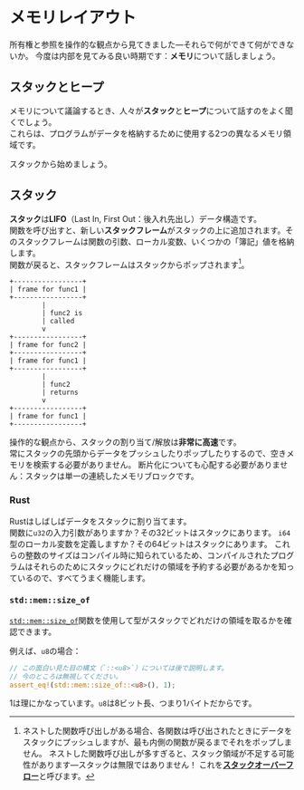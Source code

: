 # メモリレイアウト

所有権と参照を操作的な観点から見てきました—それらで何ができて何ができないか。
今度は内部を見てみる良い時期です：**メモリ**について話しましょう。

## スタックとヒープ

メモリについて議論するとき、人々が**スタック**と**ヒープ**について話すのをよく聞くでしょう。  
これらは、プログラムがデータを格納するために使用する2つの異なるメモリ領域です。

スタックから始めましょう。

## スタック

**スタック**は**LIFO**（Last In, First Out：後入れ先出し）データ構造です。  
関数を呼び出すと、新しい**スタックフレーム**がスタックの上に追加されます。そのスタックフレームは関数の引数、ローカル変数、いくつかの「簿記」値を格納します。  
関数が戻ると、スタックフレームはスタックからポップされます[^stack-overflow]。

```text
+-----------------+
| frame for func1 |
+-----------------+
        |
        | func2 is 
        | called
        v
+-----------------+
| frame for func2 |
+-----------------+
| frame for func1 |
+-----------------+
        |
        | func2  
        | returns
        v
+-----------------+
| frame for func1 |
+-----------------+
```

操作的な観点から、スタックの割り当て/解放は**非常に高速**です。  
常にスタックの先頭からデータをプッシュしたりポップしたりするので、空きメモリを検索する必要がありません。
断片化についても心配する必要がありません：スタックは単一の連続したメモリブロックです。

### Rust

Rustはしばしばデータをスタックに割り当てます。  
関数に`u32`の入力引数がありますか？その32ビットはスタックにあります。
`i64`型のローカル変数を定義しますか？その64ビットはスタックにあります。
これらの整数のサイズはコンパイル時に知られているため、コンパイルされたプログラムはそれらのためにスタックにどれだけの領域を予約する必要があるかを知っているので、すべてうまく機能します。

### `std::mem::size_of`

[`std::mem::size_of`](https://doc.rust-lang.org/std/mem/fn.size_of.html)関数を使用して型がスタックでどれだけの領域を取るかを確認できます。

例えば、`u8`の場合：

```rust
// この面白い見た目の構文（`::<u8>`）については後で説明します。
// 今のところは無視してください。
assert_eq!(std::mem::size_of::<u8>(), 1);
```

1は理にかなっています。`u8`は8ビット長、つまり1バイトだからです。

[^stack-overflow]: ネストした関数呼び出しがある場合、各関数は呼び出されたときにデータをスタックにプッシュしますが、最も内側の関数が戻るまでそれをポップしません。
ネストした関数呼び出しが多すぎると、スタック領域が不足する可能性があります—スタックは無限ではありません！
これを[**スタックオーバーフロー**](https://en.wikipedia.org/wiki/Stack_overflow)と呼びます。